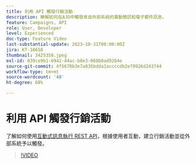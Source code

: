 ```yaml
---
title: 利用 API 觸發行銷活動
description: 瞭解如何在AJO中觸發來自外部系統的異動簡訊和電子郵件訊息。
feature: Campaigns, API
role: User, Developer
level: Experienced
doc-type: Feature Video
last-substantial-update: 2023-10-31T00:00:00Z
jira: KT-10658
thumbnail: 3425358.jpeg
exl-id: 039ce9b1-6942-44ac-b8e3-068b0ad9264e
source-git-commit: 4f5670b3e7a835bdda1accccdb2e79926d243744
workflow-type: tm+mt
source-wordcount: '48'
ht-degree: 68%

---
```


# 利用 API 觸發行銷活動

了解如何使用[互動式訊息執行 REST API](https://developer.adobe.com/journey-optimizer-apis/references/messaging/#tag/execution)，根據使用者互動，建立行銷活動並從外部系統予以觸發。

>[!VIDEO](https://video.tv.adobe.com/v/3425358/?learn=on)
